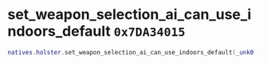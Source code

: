 # set_weapon_selection_ai_can_use_indoors_default `0x7DA34015`

```lua
natives.holster.set_weapon_selection_ai_can_use_indoors_default(_unk0 --[[ number ]], _unk1 --[[ number ]])
```